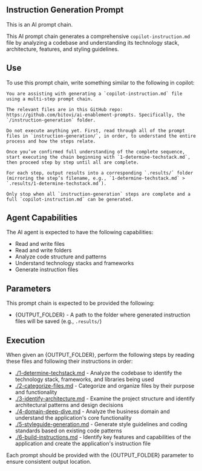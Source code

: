 ## Instruction Generation Prompt

This is an AI prompt chain.

This AI prompt chain generates a comprehensive `copilot-instruction.md` file by analyzing a codebase and understanding its technology stack, architecture, features, and styling guidelines.

## Use

To use this prompt chain, write something similar to the following in copilot:

```
You are assisting with generating a `copilot-instruction.md` file using a multi-step prompt chain.

The relevant files are in this GitHub repo: https://github.com/bitovi/ai-enablement-prompts. Specifically, the `/instruction-generation` folder.

Do not execute anything yet. First, read through all of the prompt files in `instruction-generation/`, in order, to understand the entire process and how the steps relate.

Once you’ve confirmed full understanding of the complete sequence, start executing the chain beginning with `1-determine-techstack.md`, then proceed step by step until all are complete.

For each step, output results into a corresponding `.results/` folder (mirroring the step’s filename, e.g., `1-determine-techstack.md` > `.results/1-determine-techstack.md`).

Only stop when all `instruction-generation` steps are complete and a full `copilot-instruction.md` can be generated.
```

## Agent Capabilities

The AI agent is expected to have the following capabilities:

- Read and write files
- Read and write folders
- Analyze code structure and patterns
- Understand technology stacks and frameworks
- Generate instruction files

## Parameters

This prompt chain is expected to be provided the following:

- {OUTPUT_FOLDER} - A path to the folder where generated instruction files will be saved (e.g., `.results/`)

## Execution

When given an {OUTPUT_FOLDER}, perform the following steps by reading these files and following their instructions in order:

- [./1-determine-techstack.md](./1-determine-techstack.md) - Analyze the codebase to identify the technology stack, frameworks, and libraries being used
- [./2-categorize-files.md](./2-categorize-files.md) - Categorize and organize files by their purpose and functionality
- [./3-identify-architecture.md](./3-identify-architecture.md) - Examine the project structure and identify architectural patterns and design decisions
- [./4-domain-deep-dive.md](./4-domain-deep-dive.md) - Analyze the business domain and understand the application's core functionality
- [./5-styleguide-generation.md](./5-styleguide-generation.md) - Generate style guidelines and coding standards based on existing code patterns
- [./6-build-instructions.md](./6-build-instructions.md) - Identify key features and capabilities of the application and create the application's instruction file

Each prompt should be provided with the {OUTPUT_FOLDER} parameter to ensure consistent output location.
